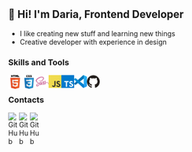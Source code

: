 ## 👋 Hi! I'm Daria, Frontend Developer
- I like creating new stuff and learning new things
- Creative developer with experience in design

### Skills and Tools
<img align='left' alt='HTML' width='28px' src='https://raw.githubusercontent.com/github/explore/80688e429a7d4ef2fca1e82350fe8e3517d3494d/topics/html/html.png' />
<img align='left' alt='CSS' width='28px' src='https://raw.githubusercontent.com/github/explore/80688e429a7d4ef2fca1e82350fe8e3517d3494d/topics/css/css.png' />
<img align='left' alt='Sass' width='26px' src='https://raw.githubusercontent.com/github/explore/80688e429a7d4ef2fca1e82350fe8e3517d3494d/topics/sass/sass.png' />
<img align='left' alt='JavaScript' width='26px' src='https://raw.githubusercontent.com/github/explore/80688e429a7d4ef2fca1e82350fe8e3517d3494d/topics/javascript/javascript.png' />
<img align='left' alt='GitHub' width='26px' src='https://raw.githubusercontent.com/github/explore/80688e429a7d4ef2fca1e82350fe8e3517d3494d/topics/typescript/typescript.png' />
<img align='left' alt='VSCode' width='26px' src='https://raw.githubusercontent.com/github/explore/80688e429a7d4ef2fca1e82350fe8e3517d3494d/topics/visual-studio-code/visual-studio-code.png' />
<img align='left' alt='GitHub' width='26px' src='https://raw.githubusercontent.com/github/explore/89bdd9644f44d1b12180fd512b95574fe4c54617/topics/github-api/github-api.png' />


<br/>

### Contacts
[<img align='left' alt='GitHub' width='22px' src='https://cdn-icons-png.flaticon.com/128/542/542689.png' />](mailto:dariannyko@gmail.com)
[<img align='left' alt='GitHub' width='22px' src='https://cdn-icons-png.flaticon.com/128/2111/2111708.png' />](https://t.me/dariannyko "Telegram") 
[<img align='left' alt='GitHub' width='22px' src='https://cdn-icons-png.flaticon.com/128/733/733635.png' />](https://twitter.com/dariannyko/) 
